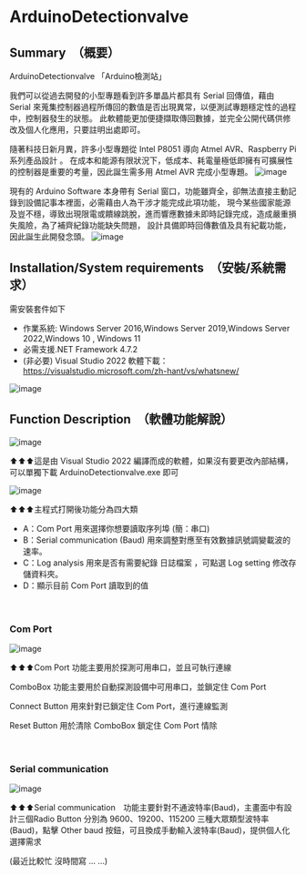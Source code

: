 # ArduinoDetectionvalve
##  Summary　（概要）
ArduinoDetectionvalve 「Arduino檢測站」

我們可以從過去開發的小型專題看到許多單晶片都具有 Serial 回傳值，藉由 Serial 來蒐集控制器過程所傳回的數值是否出現異常，以便測試專題穩定性的過程中，控制器發生的狀態。
此軟體能更加便捷擷取傳回數據，並完全公開代碼供修改及個人化應用，只要註明出處即可。

隨著科技日新月異，許多小型專題從 Intel P8051 導向 Atmel AVR、Raspberry Pi 系列產品設計 。
在成本和能源有限狀況下，低成本、耗電量極低即擁有可擴展性的控制器是重要的考量，因此誕生需多用 Atmel AVR 完成小型專題。
![image](https://user-images.githubusercontent.com/107128781/177026205-3c58b095-8780-4d82-b1c3-d73d6881fcc1.png)

現有的 Arduino Software 本身帶有 Serial 窗口，功能雖齊全，卻無法直接主動記錄到設備記事本裡面，必需藉由人為干涉才能完成此項功能，
現今某些國家能源及豈不穩，導致出現限電或饋線跳脫，進而響應數據未即時記錄完成，造成嚴重損失風險，為了補齊紀錄功能缺失問題，
設計具備即時回傳數值及具有紀載功能，因此誕生此開發念頭。
![image](https://user-images.githubusercontent.com/107128781/177026175-f704649e-d78d-4fc8-8435-c3d7d3495a1e.png)

##  Installation/System requirements　（安裝/系統需求）
需安裝套件如下
- 作業系統: Windows Server 2016,Windows Server 2019,Windows Server 2022,Windows 10 , Windows 11 
- 必需支援.NET Framework 4.7.2
- (非必要) Visual Studio 2022 軟體下載：https://visualstudio.microsoft.com/zh-hant/vs/whatsnew/

![image](https://user-images.githubusercontent.com/107128781/177026380-bda1e074-94ec-4b2e-92e2-a76037dd6dae.png)

##  Function Description　（軟體功能解說）
![image](https://user-images.githubusercontent.com/107128781/177045486-311091fe-9695-4786-8224-003a6c30cea5.png)

⬆⬆⬆這是由 Visual Studio 2022 編譯而成的軟體，如果沒有要更改內部結構，可以單獨下載 ArduinoDetectionvalve.exe 即可

![image](https://user-images.githubusercontent.com/107128781/177045496-ee91198a-1231-4e12-987a-b70e56601eab.png)

⬆⬆⬆主程式打開後功能分為四大類

- A：Com Port 用來選擇你想要讀取序列埠 (簡：串口)
- B：Serial communication (Baud) 用來調整對應至有效數據訊號調變載波的速率。
- C：Log analysis 用來是否有需要紀錄 日誌檔案 ，可點選 Log setting 修改存儲資料夾。
- D：顯示目前 Com Port 讀取到的值

　

###  Com Port 
![image](https://user-images.githubusercontent.com/107128781/177045505-ccecf16e-9bfe-4b84-8f03-42e0bd301eeb.png)

⬆⬆⬆Com Port 功能主要用於探測可用串口，並且可執行連線

ComboBox 功能主要用於自動探測設備中可用串口，並鎖定住 Com Port

Connect Button 用來針對已鎖定住 Com Port，進行連線監測

Reset Button 用於清除 ComboBox 鎖定住 Com Port 情除

　　　
　
###  Serial communication
![image](https://user-images.githubusercontent.com/107128781/216546578-08119ce7-f0cf-4dba-80d0-3737a63b4052.png)

⬆⬆⬆Serial communication　功能主要針對不通波特率(Baud)，主畫面中有設計三個Radio Button 分別為 9600、19200、115200 三種大眾類型波特率(Baud)，點擊 Other baud 按鈕，可且換成手動輸入波特率(Baud)，提供個人化選擇需求




(最近比較忙 沒時間寫 ... ...)
